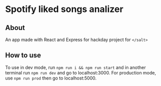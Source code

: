 # Spotify liked songs analizer

## About
An app made with React and Express for hackday project for `</salt>`

## How to use
To use in dev mode, run `npm run i && npm run start` and in another terminal run `npm run dev` and go to localhost:3000.
For production mode, use `npm run prod` then go to localhost:5000.